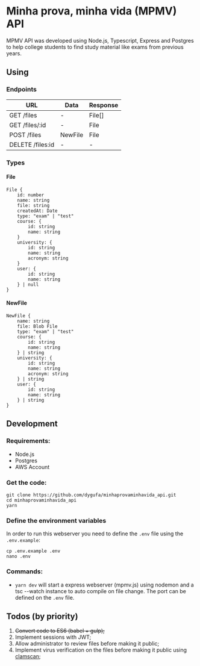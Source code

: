 # Minha prova, minha vida (MPMV) API

MPMV API was developed using Node.js, Typescript, Express and Postgres to help college students to find study material like exams from previous years.

## Using

### Endpoints

URL | Data | Response |
--- | --- | ---
GET /files | - | File[]
GET /files/:id | - | File
POST /files | NewFile | File
DELETE /files:id | - | -

### Types

#### File
```
File {
    id: number
    name: string
    file: string
    createdAt: Date 
    type: "exam" | "test"
    course: {
        id: string
        name: string
    }
    university: {
        id: string
        name: string
        acronym: string
    }
    user: {
        id: string
        name: string
    } | null
}
```

#### NewFile
```
NewFile {
    name: string
    file: Blob File
    type: "exam" | "test"
    course: {
        id: string
        name: string
    } | string
    university: {
        id: string
        name: string
        acronym: string
    } | string
    user: {
        id: string
        name: string
    } | string
}
```

## Development

### Requirements:

* Node.js
* Postgres
* AWS Account

### Get the code:
```
git clone https://github.com/dygufa/minhaprovaminhavida_api.git
cd minhaprovaminhavida_api
yarn
```

### Define the environment variables

In order to run this webserver you need to define the `.env` file using the `.env.example`:

```
cp .env.example .env
nano .env
```

### Commands:

- `yarn dev` will start a express webserver (mpmv.js) using nodemon and a tsc --watch instance to auto compile on file change. The port can be defined on the `.env` file.

## Todos (by priority)

1. ~~Convert code to ES6 (babel + gulp);~~
2. Implement sessions with JWT;
3. Allow administrator to review files before making it public;
4. Implement virus verification on the files before making it public using [clamscan](https://www.npmjs.com/package/clamscan);
